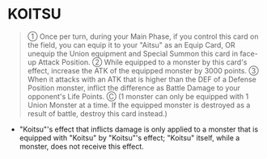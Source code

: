 
# KOITSU  
> ① Once per turn, during your Main Phase, if you control this card on the field, you can equip it to your "Aitsu" as an Equip Card, OR unequip the Union equipment and Special Summon this card in face-up Attack Position. ② While equipped to a monster by this card's effect, increase the ATK of the equipped monster by 3000 points. ③ When it attacks with an ATK that is higher than the DEF of a Defense Position monster, inflict the difference as Battle Damage to your opponent's Life Points. Ⓒ (1 monster can only be equipped with 1 Union Monster at a time. If the equipped monster is destroyed as a result of battle, destroy this card instead.)

*   "Koitsu"'s effect that inflicts damage is only applied to a monster that is equipped with "Koitsu" by "Koitsu"'s effect; "Koitsu" itself, while a monster, does not receive this effect.

  